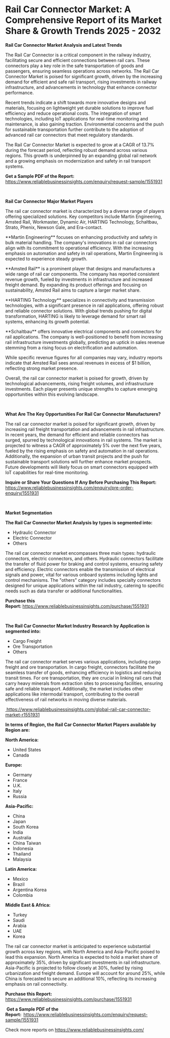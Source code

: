 <p><h1>Rail Car Connector Market: A Comprehensive Report of its Market Share & Growth Trends 2025 - 2032</h1></p><p><strong>Rail Car Connector Market Analysis and Latest Trends</strong></p>
<p><p>The Rail Car Connector is a critical component in the railway industry, facilitating secure and efficient connections between rail cars. These connectors play a key role in the safe transportation of goods and passengers, ensuring seamless operations across networks. The Rail Car Connector Market is poised for significant growth, driven by the increasing demand for efficient and safe rail transport, rising investments in railway infrastructure, and advancements in technology that enhance connector performance.</p><p>Recent trends indicate a shift towards more innovative designs and materials, focusing on lightweight yet durable solutions to improve fuel efficiency and reduce operational costs. The integration of smart technologies, including IoT applications for real-time monitoring and maintenance, is also gaining traction. Environmental concerns and the push for sustainable transportation further contribute to the adoption of advanced rail car connectors that meet regulatory standards.</p><p>The Rail Car Connector Market is expected to grow at a CAGR of 13.7% during the forecast period, reflecting robust demand across various regions. This growth is underpinned by an expanding global rail network and a growing emphasis on modernization and safety in rail transport systems.</p></p>
<p><strong>Get a Sample PDF of the Report:&nbsp;</strong> <a href="https://www.reliablebusinessinsights.com/enquiry/request-sample/1551931?utm_campaign=3074&utm_medium=2&utm_source=Github&utm_content=ia&utm_term=11042025&utm_id=rail-car-connector">https://www.reliablebusinessinsights.com/enquiry/request-sample/1551931</a></p>
<p>&nbsp;</p>
<p><strong>Rail Car Connector Major Market Players</strong></p>
<p><p>The rail car connector market is characterized by a diverse range of players offering specialized solutions. Key competitors include Martin Engineering, Amsted Rail, Workmaster, Dynamic Air, HARTING Technology, Schaltbau, Strato, Phenix, Newson Gale, and Era-contact.</p><p>**Martin Engineering** focuses on enhancing productivity and safety in bulk material handling. The company's innovations in rail car connectors align with its commitment to operational efficiency. With the increasing emphasis on automation and safety in rail operations, Martin Engineering is expected to experience steady growth.</p><p>**Amsted Rail** is a prominent player that designs and manufactures a wide range of rail car components. The company has reported consistent revenue growth, fueled by investments in infrastructure and increased freight demand. By expanding its product offerings and focusing on sustainability, Amsted Rail aims to capture a larger market share.</p><p>**HARTING Technology** specializes in connectivity and transmission technologies, with a significant presence in rail applications, offering robust and reliable connector solutions. With global trends pushing for digital transformation, HARTING is likely to leverage demand for smart rail systems, enhancing its growth potential.</p><p>**Schaltbau** offers innovative electrical components and connectors for rail applications. The company is well-positioned to benefit from increasing rail infrastructure investments globally, predicting an uptick in sales revenue stemming from a rising focus on electrification and automation.</p><p>While specific revenue figures for all companies may vary, industry reports indicate that Amsted Rail sees annual revenues in excess of $1 billion, reflecting strong market presence. </p><p>Overall, the rail car connector market is poised for growth, driven by technological advancements, rising freight volumes, and infrastructure investments. Each player presents unique strengths to capture emerging opportunities within this evolving landscape.</p></p>
<p>&nbsp;</p>
<p><strong>What Are The Key Opportunities For Rail Car Connector Manufacturers?</strong></p>
<p><p>The rail car connector market is poised for significant growth, driven by increasing rail freight transportation and advancements in rail infrastructure. In recent years, the demand for efficient and reliable connectors has surged, spurred by technological innovations in rail systems. The market is projected to witness a CAGR of approximately 5% over the next five years, fueled by the rising emphasis on safety and automation in rail operations. Additionally, the expansion of urban transit projects and the push for sustainable transport solutions will further enhance market prospects. Future developments will likely focus on smart connectors equipped with IoT capabilities for real-time monitoring.</p></p>
<p><strong>Inquire or Share Your Questions If Any Before Purchasing This Report:</strong> <a href="https://www.reliablebusinessinsights.com/enquiry/pre-order-enquiry/1551931?utm_campaign=3074&utm_medium=2&utm_source=Github&utm_content=ia&utm_term=11042025&utm_id=rail-car-connector">https://www.reliablebusinessinsights.com/enquiry/pre-order-enquiry/1551931</a></p>
<p>&nbsp;</p>
<p><strong>Market Segmentation</strong></p>
<p><strong>The Rail Car Connector Market Analysis by types is segmented into:</strong></p>
<p><ul><li>Hydraulic Connector</li><li>Electric Connector</li><li>Others</li></ul></p>
<p><p>The rail car connector market encompasses three main types: hydraulic connectors, electric connectors, and others. Hydraulic connectors facilitate the transfer of fluid power for braking and control systems, ensuring safety and efficiency. Electric connectors enable the transmission of electrical signals and power, vital for various onboard systems including lights and control mechanisms. The "others" category includes specialty connectors designed for unique applications within the rail industry, catering to specific needs such as data transfer or additional functionalities.</p></p>
<p><strong>Purchase this Report:&nbsp;</strong><a href="https://www.reliablebusinessinsights.com/purchase/1551931?utm_campaign=3074&utm_medium=2&utm_source=Github&utm_content=ia&utm_term=11042025&utm_id=rail-car-connector">https://www.reliablebusinessinsights.com/purchase/1551931</a></p>
<p>&nbsp;</p>
<p><strong>The Rail Car Connector Market Industry Research by Application is segmented into:</strong></p>
<p><ul><li>Cargo Freight</li><li>Ore Transportation</li><li>Others</li></ul></p>
<p><p>The rail car connector market serves various applications, including cargo freight and ore transportation. In cargo freight, connectors facilitate the seamless transfer of goods, enhancing efficiency in logistics and reducing transit times. For ore transportation, they are crucial in linking rail cars that carry heavy minerals from extraction sites to processing facilities, ensuring safe and reliable transport. Additionally, the market includes other applications like intermodal transport, contributing to the overall effectiveness of rail networks in moving diverse materials.</p></p>
<p><a href="https://www.reliablebusinessinsights.com/global-rail-car-connector-market-r1551931?utm_campaign=3074&utm_medium=2&utm_source=Github&utm_content=ia&utm_term=11042025&utm_id=rail-car-connector">&nbsp;https://www.reliablebusinessinsights.com/global-rail-car-connector-market-r1551931</a></p>
<p><strong>In terms of Region, the Rail Car Connector Market Players available by Region are:</strong></p>
<p>
    <p> <strong> North America: </strong>
        <ul>
            <li>United States</li>
            <li>Canada</li>
        </ul>
        </p> 
    <p> <strong> Europe: </strong>
        <ul>
            <li>Germany</li>
            <li>France</li>
            <li>U.K.</li>
            <li>Italy</li>
            <li>Russia</li>
        </ul>
        </p> 
    <p> <strong> Asia-Pacific: </strong>
        <ul>
            <li>China</li>
            <li>Japan</li>
            <li>South Korea</li>
            <li>India</li>
            <li>Australia</li>
            <li>China Taiwan</li>
            <li>Indonesia</li>
            <li>Thailand</li>
            <li>Malaysia</li>
        </ul>
        </p> 
    <p> <strong> Latin America: </strong>
        <ul>
            <li>Mexico</li>
            <li>Brazil</li>
            <li>Argentina Korea</li>
            <li>Colombia</li>
        </ul>
        </p> 
    <p> <strong> Middle East & Africa: </strong>
        <ul>
            <li>Turkey</li>
            <li>Saudi</li>
            <li>Arabia</li>
            <li>UAE</li>
            <li>Korea</li>
        </ul>
    </p>
    </p>
<p><p>The rail car connector market is anticipated to experience substantial growth across key regions, with North America and Asia-Pacific poised to lead this expansion. North America is expected to hold a market share of approximately 35%, driven by significant investments in rail infrastructure. Asia-Pacific is projected to follow closely at 30%, fueled by rising urbanization and freight demand. Europe will account for around 25%, while China is forecasted to secure an additional 10%, reflecting its increasing emphasis on rail connectivity.</p></p>
<p><strong>Purchase this Report: </strong><a href="https://www.reliablebusinessinsights.com/purchase/1551931?utm_campaign=3074&utm_medium=2&utm_source=Github&utm_content=ia&utm_term=11042025&utm_id=rail-car-connector">https://www.reliablebusinessinsights.com/purchase/1551931</a></p>
<p>&nbsp;<strong>Get a Sample PDF of the Report:&nbsp;&nbsp;</strong><a href="https://www.reliablebusinessinsights.com/enquiry/request-sample/1551931?utm_campaign=3074&utm_medium=2&utm_source=Github&utm_content=ia&utm_term=11042025&utm_id=rail-car-connector">https://www.reliablebusinessinsights.com/enquiry/request-sample/1551931</a></p>
<p><strong></strong></p>
<p>Check more reports on <a href="https://www.reliablebusinessinsights.com/?utm_campaign=3074&utm_medium=2&utm_source=Github&utm_content=ia&utm_term=11042025&utm_id=rail-car-connector">https://www.reliablebusinessinsights.com/</a></p>
